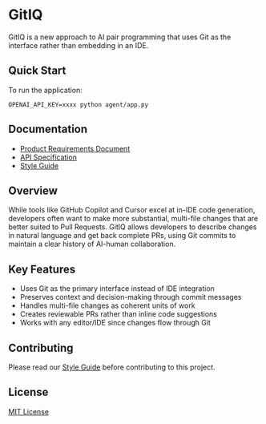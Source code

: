 # GitIQ

GitIQ is a new approach to AI pair programming that uses Git as the interface rather than embedding in an IDE.

## Quick Start

To run the application:

```
OPENAI_API_KEY=xxxx python agent/app.py
```

## Documentation

- [Product Requirements Document](PRD.md)
- [API Specification](API.md)
- [Style Guide](Style_Guide.md)

## Overview

While tools like GitHub Copilot and Cursor excel at in-IDE code generation, developers often want to make more substantial, multi-file changes that are better suited to Pull Requests. GitIQ allows developers to describe changes in natural language and get back complete PRs, using Git commits to maintain a clear history of AI-human collaboration.

## Key Features

- Uses Git as the primary interface instead of IDE integration
- Preserves context and decision-making through commit messages
- Handles multi-file changes as coherent units of work
- Creates reviewable PRs rather than inline code suggestions
- Works with any editor/IDE since changes flow through Git

## Contributing

Please read our [Style Guide](Style_Guide.md) before contributing to this project.

## License

[MIT License](LICENSE)
